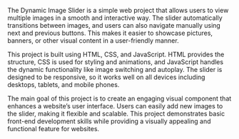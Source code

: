 The Dynamic Image Slider is a simple web project that allows users to view multiple images in a smooth and interactive way. The slider automatically transitions between images, and users can also navigate manually using next and previous buttons. This makes it easier to showcase pictures, banners, or other visual content in a user-friendly manner.

This project is built using HTML, CSS, and JavaScript. HTML provides the structure, CSS is used for styling and animations, and JavaScript handles the dynamic functionality like image switching and autoplay. The slider is designed to be responsive, so it works well on all devices including desktops, tablets, and mobile phones.

The main goal of this project is to create an engaging visual component that enhances a website’s user interface. Users can easily add new images to the slider, making it flexible and scalable. This project demonstrates basic front-end development skills while providing a visually appealing and functional feature for websites.
